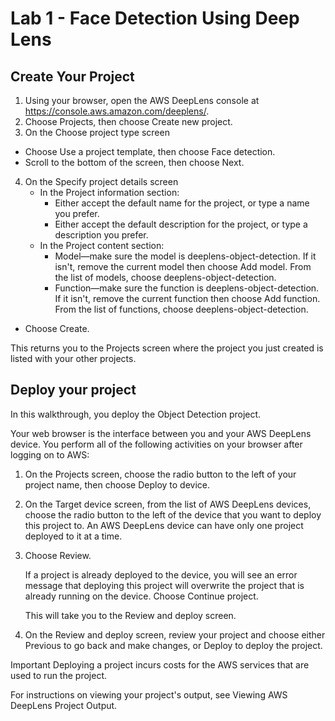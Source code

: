 # Lab 1 - Face Detection Using Deep Lens

## Create Your Project

1. Using your browser, open the AWS DeepLens console at https://console.aws.amazon.com/deeplens/.
2. Choose Projects, then choose Create new project.
3. On the Choose project type screen
- Choose Use a project template, then choose Face detection.
- Scroll to the bottom of the screen, then choose Next.
4. On the Specify project details screen
   - In the Project information section:
      - Either accept the default name for the project, or type a name you prefer.
      - Either accept the default description for the project, or type a description you prefer.
   - In the Project content section:
      - Model—make sure the model is deeplens-object-detection. If it isn't, remove the current model then choose Add model. From the list of models, choose deeplens-object-detection.
      - Function—make sure the function is deeplens-object-detection. If it isn't, remove the current function then choose Add function. From the list of functions, choose deeplens-object-detection.
  - Choose Create.

This returns you to the Projects screen where the project you just created is listed with your other projects.

## Deploy your project

In this walkthrough, you deploy the Object Detection project.

Your web browser is the interface between you and your AWS DeepLens device. You perform all of the following activities on your browser after logging on to AWS:

1. On the Projects screen, choose the radio button to the left of your project name, then choose Deploy to device.

2. On the Target device screen, from the list of AWS DeepLens devices, choose the radio button to the left of the device that you want to deploy this project to. An AWS DeepLens device can have only one project deployed to it at a time.

3. Choose Review.

   If a project is already deployed to the device, you will see an error message that deploying this project will overwrite the project that is already running on the device. Choose Continue project.

   This will take you to the Review and deploy screen.

4. On the Review and deploy screen, review your project and choose either Previous to go back and make changes, or Deploy to deploy the project.

Important
Deploying a project incurs costs for the AWS services that are used to run the project.

For instructions on viewing your project's output, see Viewing AWS DeepLens Project Output.
